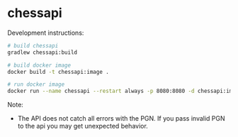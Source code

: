 # chessapi

Development instructions:

```bash
# build chessapi
gradlew chessapi:build

# build docker image
docker build -t chessapi:image .

# run docker image
docker run --name chessapi --restart always -p 8080:8080 -d chessapi:image
```

Note:

* The API does not catch all errors with the PGN. If you pass invalid PGN to the api you may get unexpected behavior.
